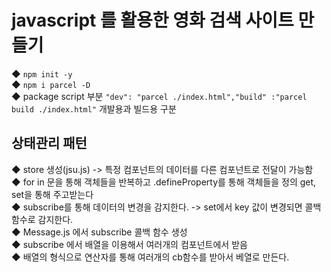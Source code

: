 # javascript 를 활용한 영화 검색 사이트 만들기 <br/>

◆ `npm init -y`<br/>
◆ `npm i parcel -D `<br/>
◆ package script 부분 `"dev": "parcel ./index.html","build" :"parcel build ./index.html"` 개발용과 빌드용 구분<br/>


## 상태관리 패턴 <br/>

◆ store 생성(jsu.js) -> 특정 컴포넌트의 데이터를 다른 컴포넌트로 전달이 가능함<br/>
◆ for in 문을 통해 객체들을 반복하고 .defineProperty를 통해 객체들을 정의 get, set을 통해 주고받는다<br/>
◆ subscribe를 통해 데이터의 변경을 감지한다. -> set에서 key 값이 변경되면 콜백 함수로 감지한다.<br/>
◆ Message.js 에서 subscribe 콜백 함수 생성<br/>
◆ subscribe 에서 배열을 이용해서 여러개의 컴포넌트에서 받음<br/>
◆ 배열의 형식으로 연산자를 통해 여러개의 cb함수를 받아서 베열로 만든다.<br/>

